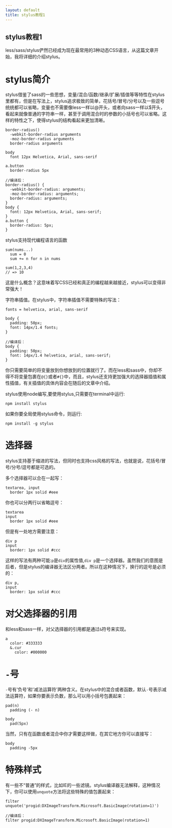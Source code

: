 ```yaml
---
layout: default
title: stylus教程1
---
```

stylus教程1
-------------------

less/sass/stylus俨然已经成为现在最常用的3种动态CSS语言，从这篇文章开始，我将详细的介绍stylus。

stylus简介
===============
stylus借鉴了sass的一些思想，变量/混合/函数/继承/扩展/插值等等特性在stylus里都有，但是在写法上，stylus追求极致的简单，花括号/冒号/分号以及一些逗号统统都可以省略，变量也不需要像less一样以@开头，或者向sass一样以$开头，看起来就像普通的字符串一样，甚至于调用混合时的参数的小括号也可以省略。这样的特性之下，使得stylus的结构看起来更加清晰。
    
    border-radius()
      -webkit-border-radius arguments
      -moz-border-radius arguments
      border-radius arguments
      
    body
      font 12px Helvetica, Arial, sans-serif
      
    a.button
      border-radius 5px

    //编译后：
    border-radius() {
      -webkit-border-radius: arguments;
      -moz-border-radius: arguments;
      border-radius: arguments;
    }
    body {
      font: 12px Helvetica, Arial, sans-serif;
    }
    a.button {
      border-radius: 5px;
    }

stylus支持现代编程语言的函数

    sum(nums...)
      sum = 0
      sum += n for n in nums
      
    sum(1,2,3,4)
    // => 10

这是什么概念？这意味着写CSS已经和真正的编程越来越接近，stylus可以变得非常强大！

字符串插值。在stylus中，字符串插值不需要特殊的写法：
    
    fonts = helvetica, arial, sans-serif

    body {
      padding: 50px;
      font: 14px/1.4 fonts;
    }

    //编译后：
    body {
      padding: 50px;
      font: 14px/1.4 helvetica, arial, sans-serif;
    }


你只需要简单的将变量放到你想放到的位置就行了。而在less和sass中，你却不得不将变量包裹在`@{}`或者`#{}`中，而且，stylus还支持更加强大的选择器插值和属性插值，有关插值的具体内容会在随后的文章中介绍。

stylus使用node编写,要使用stylus,只需要在terminal中运行:

    npm install stylus

如果你要全局使用stylus命令，则运行:

    npm install -g stylus

选择器
===================
stylus支持基于缩进的写法，但同时也支持css风格的写法，也就是说，花括号/冒号/分号/逗号都是可选的。

多个选择器可以合在一起写：

    textarea, input
      border 1px solid #eee

你也可以分两行以省略逗号：

    textarea 
    input
      border 1px solid #eee

但是有一处地方需要注意：
    
    div p
    input
      border: 1px solid #ccc

这样的写法有两种可能:`p`是`div`的属性值,`div p`是一个选择器。虽然我们的意图是后者，但是stylus的编译器无法区分两者。所以在这种情况下，换行的逗号是必须的：

    div p,
    input
      border: 1px solid #ccc

对父选择器的引用
=====================
和less和sass一样，对父选择器的引用都是通过`&`符号来实现。

    a
      color: #333333
      &.cur
        color: #000000

`-`号
=================
`-`号有‘负号’和'减法运算符'两种含义。在stylus中的混合或者函数，默认`-`号表示减法运算符，如果你要表示负数，那么可以用小括号包裹起来：

    pad(n)
      padding (- n)

    body
      pad(5px)

当然，只有在函数或者混合中你才需要这样做，在其它地方你可以直接写：

    body
      padding -5px

特殊样式
===============
有一些不“普通”的样式，比如IE的一些滤镜。stylus编译器无法解释，这种情况下，你可以使用`unquote`方法将这些特殊的值包裹起来：

    filter unquote('progid:DXImageTransform.Microsoft.BasicImage(rotation=1)')

    //编译后：
    filter progid:DXImageTransform.Microsoft.BasicImage(rotation=1)